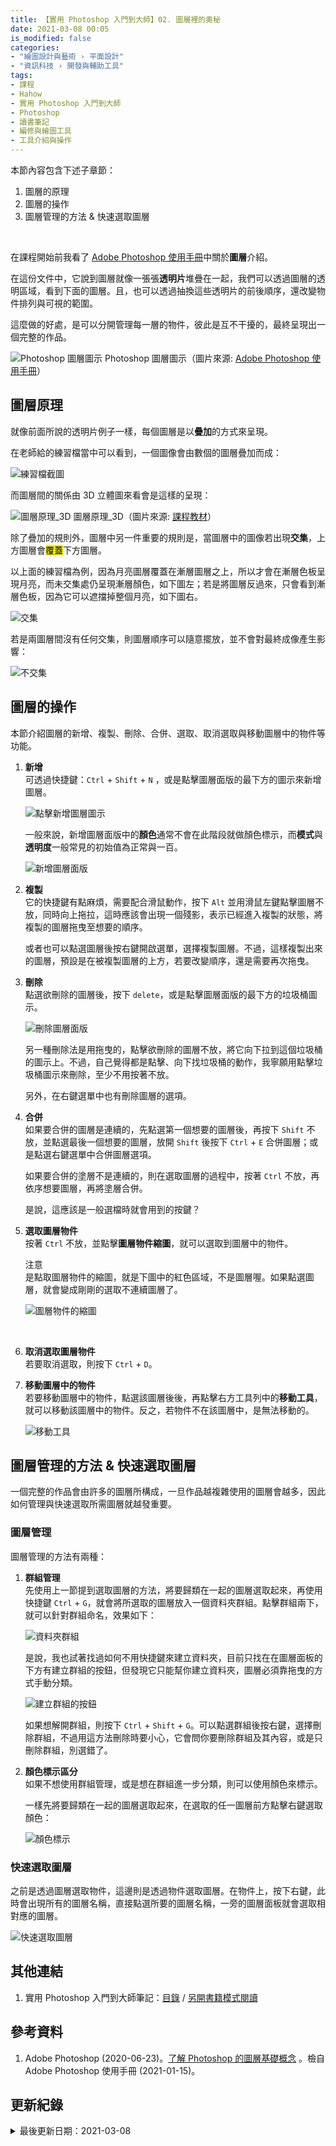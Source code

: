 ```yaml
---
title: 【實用 Photoshop 入門到大師】02. 圖層裡的奧秘
date: 2021-03-08 00:05
is_modified: false
categories:
- "繪圖設計與藝術 › 平面設計"
- "資訊科技 › 開發與輔助工具"
tags:
- 課程
- Hahow
- 實用 Photoshop 入門到大師
- Photoshop
- 讀書筆記
- 編修與繪圖工具
- 工具介紹與操作
--- 
```


本節內容包含下述子章節：
1. 圖層的原理
2. 圖層的操作
3. 圖層管理的方法 & 快速選取圖層

<!--more-->
<br class="big">

在課程開始前我看了 [Adobe Photoshop 使用手冊](https://helpx.adobe.com/tw/photoshop/using/layer-basics.html)中關於**圖層**介紹。

在這份文件中，它說到圖層就像一張張**透明片**堆疊在一起，我們可以透過圖層的透明區域，看到下面的圖層。且，也可以透過抽換這些透明片的前後順序，還改變物件排列與可視的範圍。

這麼做的好處，是可以分開管理每一層的物件，彼此是互不干擾的，最終呈現出一個完整的作品。
 
<p class="illustration">
    <img src="https://i.imgur.com/raHCeJX.png" alt="Photoshop 圖層圖示">
    Photoshop 圖層圖示（圖片來源: <a href="https://helpx.adobe.com/tw/photoshop/using/layer-basics.html">Adobe Photoshop 使用手冊</a>）
</p>


 
## 圖層原理 
就像前面所說的透明片例子一樣，每個圖層是以**疊加**的方式來呈現。

在老師給的練習檔當中可以看到，一個圖像會由數個的圖層疊加而成：

<p class="illustration">
    <img src="https://i.imgur.com/mY6hy1u.png" alt="練習檔截圖">
</p>

而圖層間的關係由 3D 立體圖來看會是這樣的呈現：

<p class="illustration">
    <img src="https://i.imgur.com/oViVVvI.png" alt="圖層原理_3D">
    圖層原理_3D（圖片來源: <a href="https://hahow.in/courses/5b26587f67ff51001e25cf0a/assignments?item=5b34d81791606b001eb9d6e7&panelMode=PLAY_LIST">課程教材</a>）
</p>

除了疊加的規則外，圖層中另一件重要的規則是，當圖層中的圖像若出現**交集**，上方圖層會<mark>覆蓋</mark>下方圖層。

以上面的練習檔為例，因為月亮圖層覆蓋在漸層圖層之上，所以才會在漸層色板呈現月亮，而未交集處仍呈現漸層顏色，如下圖左；若是將圖層反過來，只會看到漸層色板，因為它可以遮擋掉整個月亮，如下圖右。

<p class="illustration">
    <img src="https://i.imgur.com/h6epxP1.png" alt="交集">
</p>

若是兩圖層間沒有任何交集，則圖層順序可以隨意擺放，並不會對最終成像產生影響：
 
<p class="illustration">
    <img src="https://i.imgur.com/VRLFWn1.png" alt="不交集">
</p>



## 圖層的操作
本節介紹圖層的新增、複製、刪除、合併、選取、取消選取與移動圖層中的物件等功能。

1. **新增**  
    可透過快捷鍵：`Ctrl` + `Shift` + `N` ，或是點擊圖層面版的最下方的圖示來新增圖層。
    <p class="illustration">
        <img src="https://i.imgur.com/IbtjPhL.png" alt="點擊新增圖層圖示">
    </p>
    
    一般來說，新增圖層面版中的**顏色**通常不會在此階段就做顏色標示，而**模式**與**透明度**一般常見的初始值為正常與一百。
    <p class="illustration">
        <img src="https://i.imgur.com/GXh6bn7.png" alt="新增圖層面版">
    </p>
    
2. **複製**  
    它的快捷鍵有點麻煩，需要配合滑鼠動作，按下 `Alt` 並用滑鼠左鍵點擊圖層不放，同時向上拖拉，這時應該會出現一個殘影，表示已經進入複製的狀態，將複製的圖層拖曳至想要的順序。
    
    或者也可以點選圖層後按右鍵開啟選單，選擇複製圖層。不過，這樣複製出來的圖層，預設是在被複製圖層的上方，若要改變順序，還是需要再次拖曳。
    
3. **刪除**  
    點選欲刪除的圖層後，按下 `delete`，或是點擊圖層面版的最下方的垃圾桶圖示。
    <p class="illustration">
        <img src="https://i.imgur.com/r2r1Vtl.png" alt="刪除圖層面版">
    </p>

    另一種刪除法是用拖曳的，點擊欲刪除的圖層不放，將它向下拉到這個垃圾桶的圖示上。不過，自己覺得都是點擊、向下找垃圾桶的動作，我寧願用點擊垃圾桶圖示來刪除，至少不用按著不放。
    
    另外，在右鍵選單中也有刪除圖層的選項。

4. **合併**  
    如果要合併的圖層是連續的，先點選第一個想要的圖層後，再按下 `Shift` 不放，並點選最後一個想要的圖層，放開 `Shift` 後按下 `Ctrl` + `E` 合併圖層；或是點選右鍵選單中合併圖層選項。
    
    如果要合併的塗層不是連續的，則在選取圖層的過程中，按著 `Ctrl` 不放，再依序想要圖層，再將塗層合併。
    
    是說，這應該是一般選檔時就會用到的按鍵？
    
5. **選取圖層物件**  
    按著 `Ctrl` 不放，並點擊**圖層物件縮圖**，就可以選取到圖層中的物件。

    <div class="alert danger">
    <div class="head">注意</div>
    是點取圖層物件的縮圖，就是下圖中的紅色區域，不是圖層喔。如果點選圖層，就會變成剛剛的選取不連續圖層了。      
    <p class="illustration">
        <img src="https://i.imgur.com/4OxLxQO.png" alt="圖層物件的縮圖">
    </p>
    </div>

    <br class="big">
    
6. **取消選取圖層物件**  
    若要取消選取，則按下 `Ctrl` + `D`。
    
7. **移動圖層中的物件**  
    若要移動圖層中的物件，點選該圖層後後，再點擊右方工具列中的**移動工具**，就可以移動該圖層中的物件。反之，若物件不在該圖層中，是無法移動的。
    
    <p class="illustration">
        <img src="https://i.imgur.com/m7qu401.png" alt="移動工具">
    </p>



## 圖層管理的方法 & 快速選取圖層
一個完整的作品會由許多的圖層所構成，一旦作品越複雜使用的圖層會越多，因此如何管理與快速選取所需圖層就越發重要。


### 圖層管理
圖層管理的方法有兩種：
1. **群組管理**  
    先使用上一節提到選取圖層的方法，將要歸類在一起的圖層選取起來，再使用快捷鍵 `Ctrl` + `G`，就會將所選取的圖層放入一個資料夾群組。點擊群組兩下，就可以針對群組命名，效果如下：
    <p class="illustration">
        <img src="https://i.imgur.com/lyoYatw.png" alt="資料夾群組">
    </p>
    
    是說，我也試著找過如何不用快捷鍵來建立資料夾，目前只找在在圖層面板的下方有建立群組的按鈕，但發現它只能幫你建立資料夾，圖層必須靠拖曳的方式手動分類。
    <p class="illustration">
        <img src="https://i.imgur.com/sBSfiOl.png" alt="建立群組的按鈕">
    </p>
        
    如果想解開群組，則按下 `Ctrl` + `Shift` + `G`。可以點選群組後按右鍵，選擇刪除群組，不過用這方法刪除時要小心，它會問你要刪除群組及其內容，或是只刪除群組，別選錯了。
 
2. **顏色標示區分**  
    如果不想使用群組管理，或是想在群組進一步分類，則可以使用顏色來標示。
    
    一樣先將要歸類在一起的圖層選取起來，在選取的任一圖層前方點擊右鍵選取顏色：
    <p class="illustration">
        <img src="https://i.imgur.com/7Kg3zxq.png" alt="顏色標示">
    </p>


### 快速選取圖層
之前是透過圖層選取物件，這邊則是透過物件選取圖層。在物件上，按下右鍵，此時會出現所有的圖層名稱，直接點選所要的圖層名稱，一旁的圖層面板就會選取相對應的圖層。
<p class="illustration">
    <img src="https://i.imgur.com/aM0ruBe.png?1" alt="快速選取圖層">
</p>



## 其他連結
1. 實用 Photoshop 入門到大師筆記：[目錄](/Practical-Photoshop-from-Beginner-to-Master-Contents) / [另開書籍模式閱讀](/Practical-Photoshop-from-Beginner-to-Master)



## 參考資料 
1. Adobe Photoshop (2020-06-23)。[了解 Photoshop 的圖層基礎概念](https://helpx.adobe.com/tw/photoshop/using/layer-basics.html) 。檢自 Adobe Photoshop 使用手冊 (2021-01-15)。



## 更新紀錄
<details class="update_stamp">
  <summary>最後更新日期：2021-03-08</summary>
  <ul>
    <li>2021-03-08 發布</li>
    <li>2021-01-29 完稿</li>
    <li>2021-01-15 起稿</li>
  </ul>
</details>

